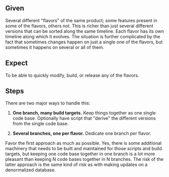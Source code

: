## Given

Several different "flavors" of the same product; some features present in some
of the flavors, others not. This is richer than just several different versions
that can be sorted along the same timeline. Each flavor has its own timeline
along which it evolves. The situation is further complicated by the fact that
sometimes changes happen on just a single one of the flavors, but sometimes it
happens on several or all of them.

## Expect

To be able to quickly modify, build, or release any of the flavors.

## Steps

There are two major ways to handle this:

1. **One branch, many build targets.** Keep things together as one single code
base. Optionally have script that "derive" the different versions from the
single code base.

2. **Several branches, one per flavor.** Dedicate one branch per flavor.

Favor the first approach as much as possible. Yes, there is some additional
machinery that needs to be built and maintained for those scripts and build
targets, but keeping one code base together in one branch is a lot more
pleasant than keeping N code bases together in N branches. The risk of the
latter approach is the same kind of risk as with making updates on a
denormalized database.

